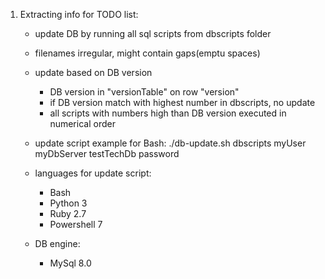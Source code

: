 1. Extracting info for TODO list:
    - update DB by running all sql scripts from dbscripts folder
    - filenames irregular, might contain gaps(emptu spaces)
    - update based on DB version 
        - DB version in "versionTable" on row "version"
        - if DB version match with highest number in dbscripts, no update
        - all scripts with numbers high than DB version executed in numerical order
    - update script example for Bash:
        ./db-update.sh dbscripts myUser myDbServer testTechDb password
    
    - languages for update script:
        - Bash
        - Python 3
        - Ruby 2.7
        - Powershell 7
    - DB engine:
        - MySql 8.0